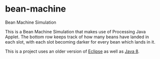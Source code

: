 # bean-machine
Bean Machine Simulation

This is a Bean Machine Simulation that makes use of Processing Java Applet. The bottom row keeps track of how many beans have landed in each slot, with each slot becoming darker for every bean which lands in it.

This is a project uses an older version of [Eclipse](https://www.eclipse.org/downloads/packages/release/luna/sr2/eclipse-ide-java-developers) as well as [Java 8](https://www.java.com/en/download/).
